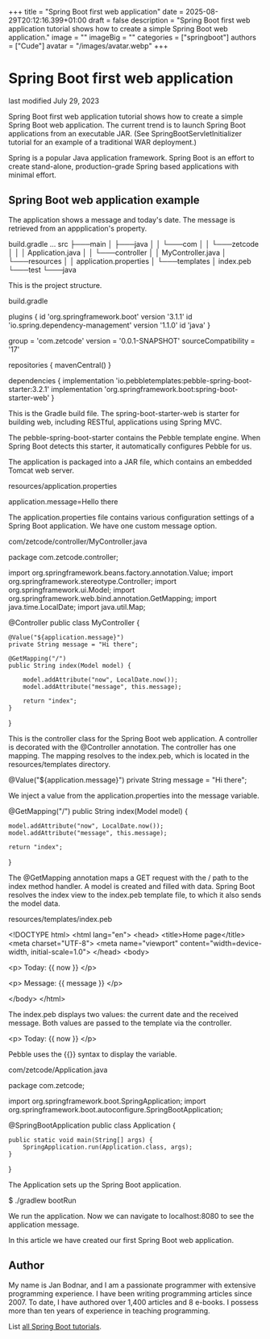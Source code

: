 +++
title = "Spring Boot first web application"
date = 2025-08-29T20:12:16.399+01:00
draft = false
description = "Spring Boot first web application tutorial shows how to create a simple Spring Boot web application."
image = ""
imageBig = ""
categories = ["springboot"]
authors = ["Cude"]
avatar = "/images/avatar.webp"
+++

# Spring Boot first web application

last modified July 29, 2023

Spring Boot first web application tutorial shows how to create a simple Spring
Boot web application. The current trend is to launch Spring Boot applications
from an executable JAR. (See SpringBootServletInitializer
tutorial for an example of a traditional WAR deployment.)

Spring is a popular Java application framework.
Spring Boot is an effort to create stand-alone, production-grade
Spring based applications with minimal effort.

## Spring Boot web application example

The application shows a message and today's date. The message is retrieved
from an appplication's property.

build.gradle
...
src
├───main
│   ├───java
│   │   └───com
│   │       └───zetcode
│   │           │   Application.java
│   │           └───controller
│   │                   MyController.java
│   └───resources
│       │   application.properties
│       └───templates
│               index.peb
└───test
    └───java

This is the project structure.

build.gradle
  

plugins {
    id 'org.springframework.boot' version '3.1.1'
    id 'io.spring.dependency-management' version '1.1.0'
    id 'java'
}

group = 'com.zetcode'
version = '0.0.1-SNAPSHOT'
sourceCompatibility = '17'

repositories {
    mavenCentral()
}

dependencies {
    implementation 'io.pebbletemplates:pebble-spring-boot-starter:3.2.1'
    implementation 'org.springframework.boot:spring-boot-starter-web'
}

This is the Gradle build file. The spring-boot-starter-web is
starter for building web, including RESTful, applications using Spring MVC.

The pebble-spring-boot-starter contains the Pebble template engine.
When Spring Boot detects this starter, it automatically configures Pebble for us.

The application is packaged into a JAR file, which contains an embedded Tomcat
web server.

resources/application.properties
  

application.message=Hello there

The application.properties file contains various configuration
settings of a Spring Boot application. We have one custom message option.

com/zetcode/controller/MyController.java
  

package com.zetcode.controller;

import org.springframework.beans.factory.annotation.Value;
import org.springframework.stereotype.Controller;
import org.springframework.ui.Model;
import org.springframework.web.bind.annotation.GetMapping;
import java.time.LocalDate;
import java.util.Map;

@Controller
public class MyController {

    @Value("${application.message}")
    private String message = "Hi there";

    @GetMapping("/")
    public String index(Model model) {

        model.addAttribute("now", LocalDate.now());
        model.addAttribute("message", this.message);

        return "index";
    }
}

This is the controller class for the Spring Boot web application. A controller
is decorated with the @Controller annotation. The controller has
one mapping. The mapping resolves to the index.peb, which is
located in the resources/templates directory.

@Value("${application.message}")
private String message = "Hi there";

We inject a value from the application.properties into the message
variable.

@GetMapping("/")
public String index(Model model) {

    model.addAttribute("now", LocalDate.now());
    model.addAttribute("message", this.message);

    return "index";
}

The @GetMapping annotation maps a GET request with the /
path to the index method handler. A model is created and filled with data.
Spring Boot resolves the index view to the index.peb
template file, to which it also sends the model data.

resources/templates/index.peb
  

&lt;!DOCTYPE html&gt;
&lt;html lang="en"&gt;
&lt;head&gt;
    &lt;title&gt;Home page&lt;/title&gt;
    &lt;meta charset="UTF-8"&gt;
    &lt;meta name="viewport" content="width=device-width, initial-scale=1.0"&gt;
&lt;/head&gt;
&lt;body&gt;

&lt;p&gt;
Today: {{ now }}
&lt;/p&gt;

&lt;p&gt;
Message: {{ message }}
&lt;/p&gt;

&lt;/body&gt;
&lt;/html&gt;

The index.peb displays two values: the current date and the
received message. Both values are passed to the template via the controller.

&lt;p&gt;
Today: {{ now }}
&lt;/p&gt;

Pebble uses the {{}} syntax to display the variable.

com/zetcode/Application.java
  

package com.zetcode;

import org.springframework.boot.SpringApplication;
import org.springframework.boot.autoconfigure.SpringBootApplication;

@SpringBootApplication
public class Application {

    public static void main(String[] args) {
        SpringApplication.run(Application.class, args);
    }
}

The Application sets up the Spring Boot application.

$ ./gradlew bootRun

We run the application. Now we can navigate to localhost:8080 to see
the application message.

In this article we have created our first Spring Boot web application.

## Author

My name is Jan Bodnar, and I am a passionate programmer with extensive
programming experience. I have been writing programming articles since 2007.
To date, I have authored over 1,400 articles and 8 e-books. I possess more
than ten years of experience in teaching programming.

List [all Spring Boot tutorials](/springboot/).